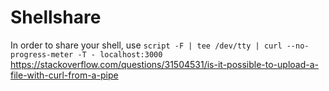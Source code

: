 # Shellshare

In order to share your shell, use `script -F | tee /dev/tty | curl --no-progress-meter -T - localhost:3000`
https://stackoverflow.com/questions/31504531/is-it-possible-to-upload-a-file-with-curl-from-a-pipe
